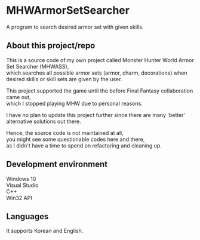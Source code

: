 # MHWArmorSetSearcher
A program to search desired armor set with given skills.

## About this project/repo
This is a source code of my own project called Monster Hunter World Armor Set Searcher (MHWASS),  
which searches all possible armor sets (armor, charm, decorations) when desired skills or skill sets are given by the user.  

This project supported the game until the before Final Fantasy collaboration came out,  
which I stopped playing MHW due to personal reasons.  

I have no plan to update this project further since there are many 'better' alternative solutions out there.  

Hence, the source code is not maintained at all,  
you might see some questionable codes here and there,   
as I didn't have a time to spend on refactoring and cleaning up.  

## Development environment
Windows 10  
Visual Studio  
C++  
Win32 API  

## Languages
It supports Korean and English. 
